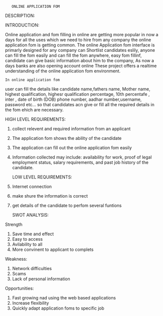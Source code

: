 
       ONLINE APPLICATION FOM
  DESCRIPTION:

   INTRODUCTION:


Online application and fom filling in online are getting more popular in now a days for all the uses which we need to hire from any company the online application fom is getting common. The online Application fom interface is primarly designed for any company can  Shortlist candidates eslily, anyone can fill the fom easily and can fill the fom anywhere, easy fom fillinf, candidate can give basic information about him to the company, As now a days banks are also opening account online  These project offers a realtime understanding of the online application fom environment.

    In online application fom

user can fill the details like candidate name,fathers name, Mother name, highest qualification, highesr qualification percentage, 10th percentafe , inter , date of birth (DOB) phone number, aadhar number,username, password etc... so that candidates acn give or fill all the required details in the fom ehich are necessary.
 
 
  HIGH LEVEL REQUIREMENTS:
 
1. collect relevent and required information from an applicant
2. The application fom shows the ability of the candidate
3. The application can fill out the online application fom easily
4. Information collected may include: availability for work, proof of legal employment status, salary requirements, and past job history of the candidate.
 
 
     LOW LEVEL REQUIREMENTS:
 
 1. Internet connection 
 2. make shure the information is correct 
 3. get details of the candidate to perfom several funtions 


   
     SWOT ANALYSIS:
    
    
Strength
 
1. Save time and effect
2. Easy to access
3. Avilability to all
4. More convinent to applicant to complets


Weakness:

1. Network difficulties
2. Scams
3. Lack of personal information

Opportunities:

1. Fast growing nad using the web based applications 
2. Increase flexibility 
3. Quickly adapt application foms to specific job




 
    
  
  
    
 
 
 
 
